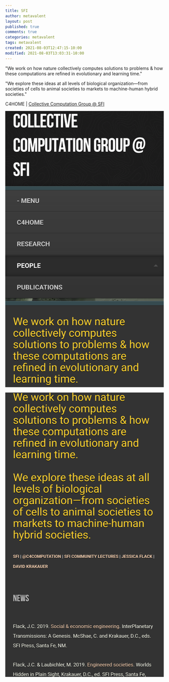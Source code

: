 ```yaml
---
title: SFI
author: metavalent
layout: post
published: true
comments: true
categories: metavalent
tags: metavalent
created: 2021-08-03T12:47:15-10:00
modified: 2021-08-03T13:03:31-10:00
---
```


"We work on how nature collectively computes solutions to problems & how these computations are refined in evolutionary and learning time."

"We explore these ideas at all levels of biological organization—from societies of cells to animal societies to markets to machine-human hybrid societies."

C4HOME | [Collective Computation Group @ SFI](http://c4.santafe.edu/)

[![image](/assets/images/image_picker64494101080857153.png)](http://c4.santafe.edu/)

[![image](/assets/images/image_picker6252564109766000346.png)](http://c4.santafe.edu/)
